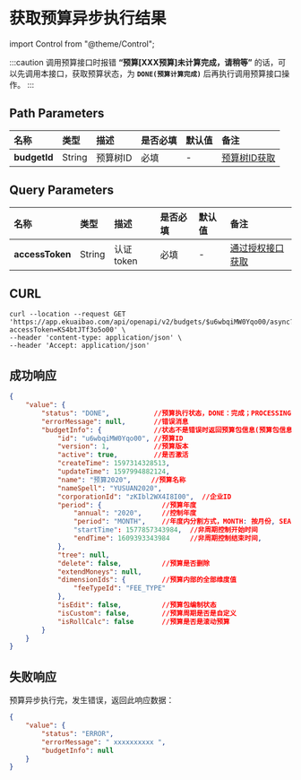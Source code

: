 # 获取预算异步执行结果

import Control from "@theme/Control";

<Control
method="GET"
url="/api/openapi/v2/budgets/$`budgetId`/async"
/>

:::caution
调用预算接口时报错 **“预算[XXX预算]未计算完成，请稍等”** 的话，可以先调用本接口，获取预算状态，为 **`DONE(预算计算完成)`** 后再执行调用预算接口操作。
:::

## Path Parameters

| 名称 | 类型 | 描述 | 是否必填 | 默认值 | 备注 |
| :--- | :--- | :--- | :--- |:--- | :--- |
| **budgetId** | String | 预算树ID | 必填 | - | [预算树ID获取](/docs/open-api/budget/get-budget-list) |

## Query Parameters

| 名称 | 类型 | 描述 | 是否必填 | 默认值 | 备注 |
| :--- | :--- | :--- | :--- |:--- | :--- |
| **accessToken** | String | 认证token | 必填 | - | [通过授权接口获取](/docs/open-api/getting-started/auth) |

## CURL
```shell
curl --location --request GET 'https://app.ekuaibao.com/api/openapi/v2/budgets/$u6wbqiMW0Yqo00/async?accessToken=KS4btJTf3o5o00' \
--header 'content-type: application/json' \
--header 'Accept: application/json'
```

## 成功响应
```json
{
    "value": {
        "status": "DONE",           //预算执行状态，DONE：完成；PROCESSING：计算中；ERROR：上次执行错误
        "errorMessage": null,       //错误消息
        "budgetInfo": {             //状态不是错误时返回预算包信息(预算包信息，同获取预算接口)
            "id": "u6wbqiMW0Yqo00", //预算ID
            "version": 1,           //预算版本
            "active": true,         //是否激活
            "createTime": 1597314328513,
            "updateTime": 1597994882124,
            "name": "预算2020",     //预算名称
            "nameSpell": "YUSUAN2020",  
            "corporationId": "zKIbl2WX4I8I00",  //企业ID
            "period": {               //预算年度
                "annual": "2020",     //控制年度
                "period": "MONTH",    //年度内分割方式，MONTH: 按月份, SEASON: 按季度, HALF_YEAR: 半年, YEAR: 整年, null: 非周期控制。
                "startTime": 1577857343984,  //非周期控制开始时间
                "endTime": 1609393343984     //非周期控制结束时间,
            },
            "tree": null,
            "delete": false,          //预算是否删除
            "extendMoneys": null,
            "dimensionIds": {         //预算内部的全部维度值
                "feeTypeId": "FEE_TYPE" 
            },
            "isEdit": false,          //预算包编制状态
            "isCustom": false,        //预算周期是否是自定义
            "isRollCalc": false       //预算是否是滚动预算
        }
    }
}
```

## 失败响应
预算异步执行完，发生错误，返回此响应数据：
```json
{
    "value": {
        "status": "ERROR",
        "errorMessage": " xxxxxxxxxx ",
        "budgetInfo": null
    }
}
```


